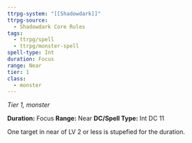 ```yaml
---
ttrpg-system: "[[Shadowdark]]"
ttrpg-source:
  - Shadowdark Core Rules
tags:
  - ttrpg/spell
  - ttrpg/monster-spell
spell-type: Int
duration: Focus
range: Near
tier: 1
class:
  - monster
---
```

*Tier 1, monster*

**Duration:** Focus
**Range:** Near
**DC/Spell Type:** Int DC 11

One target in near of LV 2 or less is stupefied for the duration. 

